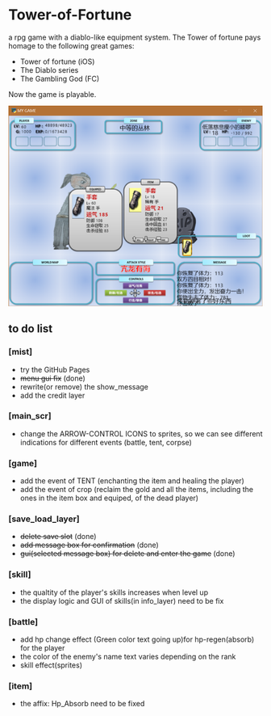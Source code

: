 # Tower-of-Fortune
a rpg game with a diablo-like equipment system.
The Tower of fortune pays homage to the following great games:
- Tower of fortune (iOS)
- The Diablo series
- The Gambling God (FC)

Now the game is playable.

![screenshot](./pic/screenshot.png)

## to do list

### [mist]
- try the GitHub Pages
- ~~menu gui fix~~ (done)
- rewrite(or remove) the show_message
- add the credit layer

### [main_scr]
- change the ARROW-CONTROL ICONS to sprites, so we can see different indications for different events (battle, tent, corpse)

### [game]
- add the event of TENT (enchanting the item and healing the player)
- add the event of crop (reclaim the gold and all the items, including the ones in the item box and equiped, of the dead player) 

### [save_load_layer]
- ~~delete save slot~~ (done)
- ~~add message box for confirmation~~ (done)
- ~~gui(selected message box) for delete and enter the game~~ (done)

### [skill]
- the qualtity of the player's skills increases when level up
- the display logic and GUI of skills(in info_layer) need to be fix

### [battle]
- add hp change effect (Green color text going up)for hp-regen(absorb) for the player
- the color of the enemy's name text varies depending on the rank
- skill effect(sprites) 

### [item]
- the affix: Hp_Absorb need to be fixed
